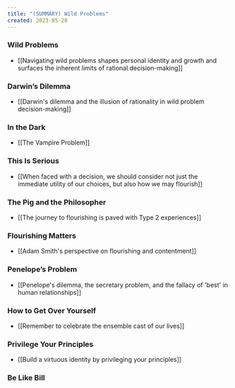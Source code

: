 ```yaml
---
title: "(SUMMARY) Wild Problems"
created: 2023-05-28
---
```


### Wild Problems
- [[Navigating wild problems shapes personal identity and growth and surfaces the inherent limits of rational decision-making]]

### Darwin’s Dilemma
- [[Darwin's dilemma and the illusion of rationality in wild problem decision-making]]

### In the Dark
- [[The Vampire Problem]]

### This Is Serious
- [[When faced with a decision, we should consider not just the immediate utility of our choices, but also how we may flourish]]

### The Pig and the Philosopher
- [[The journey to flourishing is paved with Type 2 experiences]]

### Flourishing Matters
- [[Adam Smith's perspective on flourishing and contentment]]

### Penelope’s Problem
- [[Penelope's dilemma, the secretary problem, and the fallacy of 'best' in human relationships]]

### How to Get Over Yourself
- [[Remember to celebrate the ensemble cast of our lives]]

### Privilege Your Principles
- [[Build a virtuous identity by privileging your principles]]

### Be Like Bill
